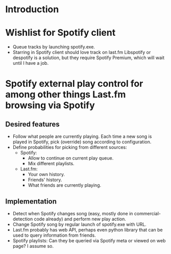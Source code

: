 # Introduction #

# Wishlist for Spotify client #
  * Queue tracks by launching spotify.exe.
  * Starring in Spotify client should love track on last.fm
Libspotify or despotify is a solution, but they require Spotify Premium, which will wait until I have a job.

# Spotify external play control for among other things Last.fm browsing via Spotify #

## Desired features ##
  * Follow what people are currently playing. Each time a new song is played in Spotify, pick (override) song according to configuration.
  * Define probabilities for picking from different sources:
    * Spotify:
      * Allow to continue on current play queue.
      * Mix different playlists.
    * Last.fm:
      * Your own history.
      * Friends' history.
      * What friends are currently playing.

## Implementation ##
  * Detect when Spotify changes song (easy, mostly done in commercial-detection code already) and perform new play action.
  * Change Spotify song by regular launch of spotify.exe with URL.
  * Last.fm probably has web API, perhaps even python library that can be used to query information from friends.
  * Spotify playlists: Can they be queried via Spotify meta or viewed on web page? I assume so.